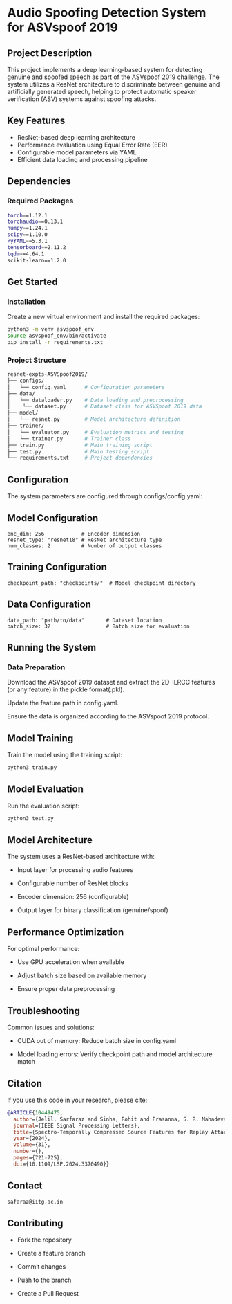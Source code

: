 # Audio Spoofing Detection System for ASVspoof 2019
## Project Description
This project implements a deep learning-based system for detecting 
genuine and spoofed speech as part of the ASVspoof 2019 challenge. The system utilizes a
ResNet architecture to discriminate between genuine and artificially generated speech, 
helping to protect automatic speaker verification (ASV) systems against spoofing attacks.

## Key Features
- ResNet-based deep learning architecture
- Performance evaluation using Equal Error Rate (EER)
- Configurable model parameters via YAML
- Efficient data loading and processing pipeline

## Dependencies
### Required Packages
```bash
torch==1.12.1
torchaudio==0.13.1
numpy==1.24.1
scipy==1.10.0
PyYAML==5.3.1
tensorboard==2.11.2
tqdm==4.64.1
scikit-learn==1.2.0
```

## Get Started
### Installation
Create a new virtual environment and install the required packages:
```bash
python3 -m venv asvspoof_env
source asvspoof_env/bin/activate 
pip install -r requirements.txt
```

### Project Structure
```bash
resnet-expts-ASVSpoof2019/
├── configs/
│   └── config.yaml      # Configuration parameters
├── data/
│   └── dataloader.py    # Data loading and preprocessing
│    └── dataset.py      # Dataset class for ASVSpoof 2019 data
├── model/
│   └── resnet.py        # Model architecture definition
├── trainer/
│   └── evaluator.py     # Evaluation metrics and testing
│   └── trainer.py       # Trainer class 
├── train.py             # Main training script
├── test.py              # Main testing script
└── requirements.txt     # Project dependencies
```

## Configuration
The system parameters are configured through configs/config.yaml:

## Model Configuration
```text
enc_dim: 256            # Encoder dimension
resnet_type: "resnet18" # ResNet architecture type
num_classes: 2          # Number of output classes
```
## Training Configuration
```text
checkpoint_path: "checkpoints/"  # Model checkpoint directory
```

## Data Configuration
```textmate
data_path: "path/to/data"       # Dataset location
batch_size: 32                  # Batch size for evaluation
```

## Running the System

### Data Preparation
Download the ASVspoof 2019 dataset and extract the 2D-ILRCC features (or any feature)
in the pickle format(.pkl).

Update the feature path in config.yaml.

Ensure the data is organized according to the ASVspoof 2019 protocol.

## Model Training
Train the model using the training script:
```bash
python3 train.py
```
## Model Evaluation
Run the evaluation script:

```bash
python3 test.py
```

## Model Architecture
The system uses a ResNet-based architecture with:

- Input layer for processing audio features

- Configurable number of ResNet blocks

- Encoder dimension: 256 (configurable)

- Output layer for binary classification (genuine/spoof)

## Performance Optimization
For optimal performance:

- Use GPU acceleration when available

- Adjust batch size based on available memory

- Ensure proper data preprocessing

## Troubleshooting
Common issues and solutions:

- CUDA out of memory: Reduce batch size in config.yaml

- Model loading errors: Verify checkpoint path and model architecture match

## Citation
If you use this code in your research, please cite:
```bibtex
@ARTICLE{10449475,
  author={Jelil, Sarfaraz and Sinha, Rohit and Prasanna, S. R. Mahadeva},
  journal={IEEE Signal Processing Letters}, 
  title={Spectro-Temporally Compressed Source Features for Replay Attack Detection}, 
  year={2024},
  volume={31},
  number={},
  pages={721-725}, 
  doi={10.1109/LSP.2024.3370490}}
```

## Contact
```html
safaraz@iitg.ac.in
```


## Contributing
- Fork the repository

- Create a feature branch

- Commit changes

- Push to the branch

- Create a Pull Request
